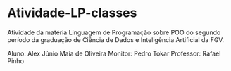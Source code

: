 # Atividade-LP-classes

Atividade da matéria Linguagem de Programação sobre POO do segundo período da graduação de Ciência de Dados e Inteligência Artificial da FGV.

Aluno: Alex Júnio Maia de Oliveira
Monitor: Pedro Tokar
Professor: Rafael Pinho